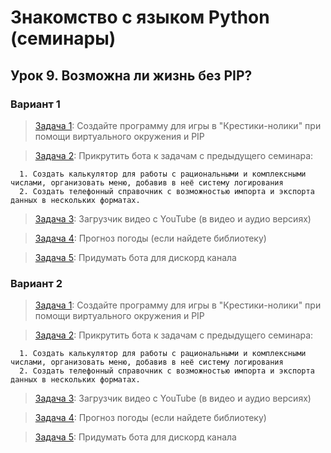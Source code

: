 # Знакомство с языком Python (семинары)
## Урок 9. Возможна ли жизнь без PIP?

### Вариант 1
> [Задача 1](https://github.com/XYI7I/GeekBrains/tree/main/Geek/PythonStart/lesson9/var1/task1/main.py): Создайте программу для игры в "Крестики-нолики" при помощи виртуального окружения и PIP
 
> [Задача 2](https://github.com/XYI7I/GeekBrains/tree/main/Geek/PythonStart/lesson9/var1/task2/main.py): Прикрутить бота к задачам с предыдущего семинара:

      1. Создать калькулятор для работы с рациональными и комплексными числами, организовать меню, добавив в неё систему логирования 
      2. Создать телефонный справочник с возможностью импорта и экспорта данных в нескольких форматах.
 
> [Задача 3](https://github.com/XYI7I/GeekBrains/tree/main/Geek/PythonStart/lesson9/var1/task3/main.py): Загрузчик видео с YouTube (в видео и аудио версиях)
 
> [Задача 4](https://github.com/XYI7I/GeekBrains/tree/main/Geek/PythonStart/lesson9/var1/task4/main.py): Прогноз погоды (если найдете библиотеку)
 
> [Задача 5](https://github.com/XYI7I/GeekBrans/tree/main/Geek/PythonStart/lesson9/var1/task5/main.py): Придумать бота для дискорд канала

### Вариант 2
> [Задача 1](https://github.com/XYI7I/GeekBrains/tree/main/Geek/PythonStart/lesson9/var2/task1/main.py): Создайте программу для игры в "Крестики-нолики" при помощи виртуального окружения и PIP
 
> [Задача 2](https://github.com/XYI7I/GeekBrains/tree/main/Geek/PythonStart/lesson9/var2/task2/main.py): Прикрутить бота к задачам с предыдущего семинара:

      1. Создать калькулятор для работы с рациональными и комплексными числами, организовать меню, добавив в неё систему логирования 
      2. Создать телефонный справочник с возможностью импорта и экспорта данных в нескольких форматах.
 
> [Задача 3](https://github.com/XYI7I/GeekBrains/tree/main/Geek/PythonStart/lesson9/var2/task3/main.py): Загрузчик видео с YouTube (в видео и аудио версиях)
 
> [Задача 4](https://github.com/XYI7I/GeekBrains/tree/main/Geek/PythonStart/lesson9/var2/task4/main.py): Прогноз погоды (если найдете библиотеку)
 
> [Задача 5](https://github.com/XYI7I/GeekBrans/tree/main/Geek/PythonStart/lesson9/var2/task5/main.py): Придумать бота для дискорд канала